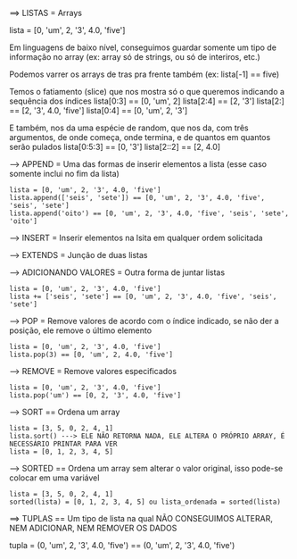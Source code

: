 ==> LISTAS = Arrays

  lista = [0, 'um', 2, '3', 4.0, 'five']

  Em linguagens de baixo nível, conseguimos guardar somente um tipo de informação no array (ex: array só de strings, ou só de interiros, etc.)

  Podemos varrer os arrays de tras pra frente também (ex: lista[-1] == five)

  Temos o fatiamento (slice) que nos mostra só o que queremos indicando a sequência dos índices
    lista[0:3] == [0, 'um', 2]
    lista[2:4] == [2, '3']
    lista[2:] == [2, '3', 4.0, 'five']
    lista[0:4] == [0, 'um', 2, '3']

  E também, nos da uma espécie de random, que nos da, com três argumentos, de onde começa, onde termina, e de quantos em quantos serão pulados
    lista[0:5:3] == [0, '3']
    lista[2::2] == [2, 4.0]


  --> APPEND = Uma das formas de inserir elementos a lista (esse caso somente inclui no fim da lista)

    lista = [0, 'um', 2, '3', 4.0, 'five']
    lista.append(['seis', 'sete']) == [0, 'um', 2, '3', 4.0, 'five', 'seis', 'sete']
    lista.append('oito') == [0, 'um', 2, '3', 4.0, 'five', 'seis', 'sete', 'oito']

  --> INSERT = Inserir elementos na lsita em qualquer ordem solicitada

  --> EXTENDS = Junção de duas listas

  --> ADICIONANDO VALORES = Outra forma de juntar listas

    lista = [0, 'um', 2, '3', 4.0, 'five']
    lista += ['seis', 'sete'] == [0, 'um', 2, '3', 4.0, 'five', 'seis', 'sete']

  --> POP = Remove valores de acordo com o índice indicado, se não der a posição, ele remove o último elemento

    lista = [0, 'um', 2, '3', 4.0, 'five']
    lista.pop(3) == [0, 'um', 2, 4.0, 'five']

  --> REMOVE = Remove valores especificados

    lista = [0, 'um', 2, '3', 4.0, 'five']
    lista.pop('um') == [0, 2, '3', 4.0, 'five']

  --> SORT == Ordena um array

    lista = [3, 5, 0, 2, 4, 1]
    lista.sort() ---> ELE NÃO RETORNA NADA, ELE ALTERA O PRÓPRIO ARRAY, É NECESSÁRIO PRINTAR PARA VER
    lista = [0, 1, 2, 3, 4, 5]

  --> SORTED == Ordena um array sem alterar o valor original, isso pode-se colocar em uma variável

    lista = [3, 5, 0, 2, 4, 1]
    sorted(lista) = [0, 1, 2, 3, 4, 5] ou lista_ordenada = sorted(lista)


==> TUPLAS == Um tipo de lista na qual NÃO CONSEGUIMOS ALTERAR, NEM ADICIONAR, NEM REMOVER OS DADOS

  tupla = (0, 'um', 2, '3', 4.0, 'five') == (0, 'um', 2, '3', 4.0, 'five')